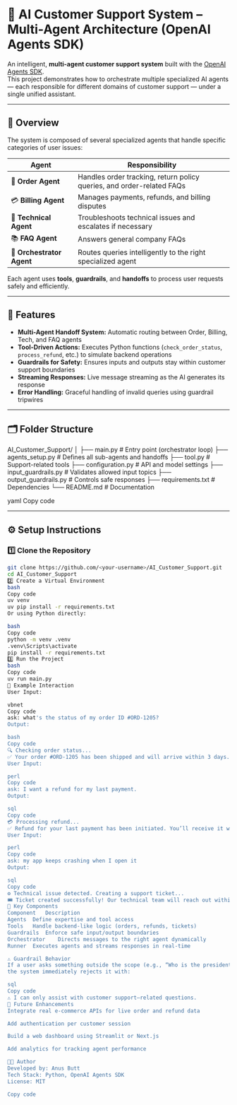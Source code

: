 # 🤖 AI Customer Support System – Multi-Agent Architecture (OpenAI Agents SDK)

An intelligent, **multi-agent customer support system** built with the [OpenAI Agents SDK](https://openai.github.io/openai-agents-python/).  
This project demonstrates how to orchestrate multiple specialized AI agents — each responsible for different domains of customer support — under a single unified assistant.

---

## 🚀 Overview

The system is composed of several specialized agents that handle specific categories of user issues:

| Agent | Responsibility |
|--------|----------------|
| 🛒 **Order Agent** | Handles order tracking, return policy queries, and order-related FAQs |
| 💳 **Billing Agent** | Manages payments, refunds, and billing disputes |
| 🧰 **Technical Agent** | Troubleshoots technical issues and escalates if necessary |
| 📚 **FAQ Agent** | Answers general company FAQs |
| 🎯 **Orchestrator Agent** | Routes queries intelligently to the right specialized agent |

Each agent uses **tools**, **guardrails**, and **handoffs** to process user requests safely and efficiently.

---

## 🧠 Features

- **Multi-Agent Handoff System:** Automatic routing between Order, Billing, Tech, and FAQ agents  
- **Tool-Driven Actions:** Executes Python functions (`check_order_status`, `process_refund`, etc.) to simulate backend operations  
- **Guardrails for Safety:** Ensures inputs and outputs stay within customer support boundaries  
- **Streaming Responses:** Live message streaming as the AI generates its response  
- **Error Handling:** Graceful handling of invalid queries using guardrail tripwires  

---

## 🗂️ Folder Structure

AI_Customer_Support/
│
├── main.py # Entry point (orchestrator loop)
├── agents_setup.py # Defines all sub-agents and handoffs
├── tool.py # Support-related tools
├── configuration.py # API and model settings
├── input_guardrails.py # Validates allowed input topics
├── output_guardrails.py # Controls safe responses
├── requirements.txt # Dependencies
└── README.md # Documentation

yaml
Copy code

---

## ⚙️ Setup Instructions

### 1️⃣ Clone the Repository
```bash
git clone https://github.com/<your-username>/AI_Customer_Support.git
cd AI_Customer_Support
2️⃣ Create a Virtual Environment
bash
Copy code
uv venv
uv pip install -r requirements.txt
Or using Python directly:

bash
Copy code
python -m venv .venv
.venv\Scripts\activate
pip install -r requirements.txt
3️⃣ Run the Project
bash
Copy code
uv run main.py
💬 Example Interaction
User Input:

vbnet
Copy code
ask: what's the status of my order ID #ORD-1205?
Output:

bash
Copy code
🔍 Checking order status...
✅ Your order #ORD-1205 has been shipped and will arrive within 3 days.
User Input:

perl
Copy code
ask: I want a refund for my last payment.
Output:

sql
Copy code
💳 Processing refund...
✅ Refund for your last payment has been initiated. You’ll receive it within 3–5 business days.
User Input:

perl
Copy code
ask: my app keeps crashing when I open it
Output:

sql
Copy code
⚙️ Technical issue detected. Creating a support ticket...
🎟️ Ticket created successfully! Our technical team will reach out within 24 hours.
🧩 Key Components
Component	Description
Agents	Define expertise and tool access
Tools	Handle backend-like logic (orders, refunds, tickets)
Guardrails	Enforce safe input/output boundaries
Orchestrator	Directs messages to the right agent dynamically
Runner	Executes agents and streams responses in real-time

⚠️ Guardrail Behavior
If a user asks something outside the scope (e.g., “Who is the president?”),
the system immediately rejects it with:

sql
Copy code
⚠️ I can only assist with customer support–related questions.
🔮 Future Enhancements
Integrate real e-commerce APIs for live order and refund data

Add authentication per customer session

Build a web dashboard using Streamlit or Next.js

Add analytics for tracking agent performance

🧑‍💻 Author
Developed by: Anus Butt
Tech Stack: Python, OpenAI Agents SDK
License: MIT

Copy code
